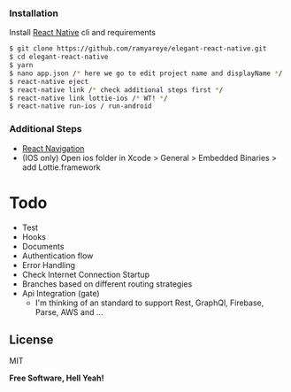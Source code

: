 ### Installation

Install [React Native] cli and requirements

```sh
$ git clone https://github.com/ramyareye/elegant-react-native.git
$ cd elegant-react-native
$ yarn
$ nano app.json /* here we go to edit project name and displayName */
$ react-native eject
$ react-native link /* check additional steps first */
$ react-native link lottie-ios /* WT! */
$ react-native run-ios / run-android
```

### Additional Steps
  - [React Navigation]
  - (IOS only) Open ios folder in Xcode > General > Embedded Binaries > add Lottie.framework

# Todo

  - Test
  - Hooks
  - Documents  
  - Authentication flow
  - Error Handling
  - Check Internet Connection Startup
  - Branches based on different routing strategies
  - Api Integration (gate)
    - I'm thinking of an standard to support Rest, GraphQl, Firebase, Parse, AWS and ...  

License
----

MIT


**Free Software, Hell Yeah!**

   [React Native]: <https://facebook.github.io/react-native/docs/getting-started>
   [React Navigation]: <https://reactnavigation.org/>
   [NativeBase]: <https://github.com/GeekyAnts/NativeBase>
   [todo]: <https://github.com/marudy/react-native-responsive-screen>
   [todo]: <https://github.com/rgommezz/react-native-offline>
   [todo]: <https://medium.com/@abhisheknalwaya/react-native-deep-linking-for-ios-and-android-d33abfba7ef3>
   [improvement]: <https://github.com/onoufriosm/redux-setup-guide>
   [todo]: <# Elegant React Native>
